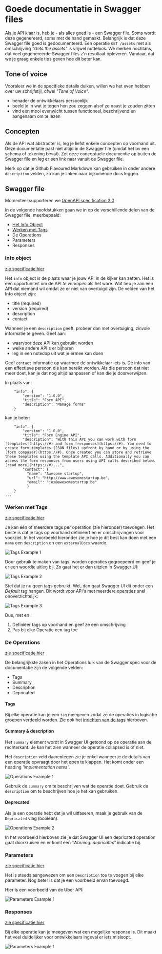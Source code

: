 # Goede documentatie in Swagger files

Als je API klaar is, heb je - als alles goed is - een Swagger file. Soms wordt deze gegenereerd, soms met de hand gemaakt. Belangrijk is dat deze Swagger file goed is gedocumenteerd. Een operatie `GET /assets` met als omschrijving *"Gets the assets"* is vrijwel nutteloos. We merken nochtans, dat veel gegenereerde Swagger files z'n resultaat opleveren. Vandaar, dat we je graag enkele tips geven hoe dit beter kan.  

## Tone of voice ##
Vooraleer we in de specifieke details duiken, willen we het even hebben over uw schrijfstijl, ofwel *"Tone of Voice"*. 

* benader de ontwikkelaars persoonlijk
* beeld je in wat je tegen hen zou zeggen alsof ze naast je zouden zitten
* vind een mooi evenwicht tussen functioneel, beschrijvend en aangenaam om te lezen

## Concepten ##
Als de API wat abstracter is, leg je liefst enkele concepten op voorhand uit. Deze documentatie past niet altijd in de Swagger file (omdat het bv een schema of tekening bevat). Zet deze conceptuele documentie op buiten de Swagger file en leg er een link naar vanuit de Swagger file. 

Merk op dat je Github Flavoured Markdown kan gebruiken in onder andere `description` velden, zo kan je linken naar bijkomende docs leggen.

## Swagger file ##
Momenteel supporteren we [OpenAPI specification 2.0](http://swagger.io/)

In de volgende hoofdstukken gaan we in op de verschillende delen van de Swagger file, meerbepaald:

* [Het Info Object](#Info-object)
* [Werken met Tags](#Werken-met-Tags)
* [De Operations](#De-Operations) 
* Parameters
* Responses

### Info object ###
[zie specificatie hier](https://github.com/OAI/OpenAPI-Specification/blob/master/versions/2.0.md#infoObject)

Het `info` object is de plaats waar je jouw API in de kijker kan zetten. Het is een opportuniteit om de API *te verkopen* als het ware. Wat heb je aan een API dat niemand wil omdat ze er niet van overtuigd zijn. De velden van het Info object zijn:

* title (required)
* version (required)
* description
* contact

Wanneer je een `description` geeft, probeer dan met overtuiging, zinvole informatie te geven. Geef aan:

* waarvoor deze API kan gebruikt worden
* welke andere API's er bijhoren
* leg in een notedop uit wat je ermee kan doen

Geef `contact` informatie op waarmee de ontwikkelaar iets is. De info van een effectieve persoon die kan bereikt worden. Als die persoon dat niet meer doet, kan je dat nog altijd aanpassen of kan die je doorverwijzen. 

In plaats van:

```
    "info": {
        "version": "1.0.0",
        "title": "Form API",
        "description": "Manage forms"
    }

```


kan je beter:

```
    "info": {
        "version": "1.0.0",
        "title": "Form Engine API",
        "description": "With this API you can work with form [templates](https://#) and form [responses](https://#). You need to create form templates (JSON files) upfront by hand or by using the [form composer](https://#). Once created you can store and retrieve these templates using the template API calls. Additionally you can access the form responses from users using API calls described below. [read more](https://#)...",
        "contact": { 
          "name": "Awesome startup", 
          "url": "http://www.awesomestartup.be",
          "email": "jos@awesomestartup.be"
          }
    }
...
```

### Werken met Tags ###

[zie specificatie hier](https://github.com/OAI/OpenAPI-Specification/blob/master/versions/2.0.md#tagObject)

Je kan één of meerdere tags per operation (zie hieronder) toevoegen. Het beste is dat je tags op voorhand definiëert en er omschrijvingen voor voorziet. In het voorbeeld hieronder zie je hoe je dit best kan doen met een  `name` een `description` en een `externalDocs` waarde.

![Tags Example 1](images/tags-example-1.png)

Door gebruik te maken van tags, worden operaties gegroepeerd en geef je er een woordje uitleg bij. Zo gaat het er dan uitzien in Swagger UI:

![Tags Example 2](images/tags-example-2.png)

Stel dat je nu geen tags gebruikt. Wel, dan gaat Swagger UI dit onder een *Default* tag hangen. Dit wordt voor API's met meerdere operaties snel onoverzichtelijk:

![Tags Example 3](images/tags-example-3.png)

Dus, met en : 

1. Definiëer tags op voorhand en geef ze een omschrijving
2. Pas bij elke Operatie een tag toe

### De Operations ###

[zie specificatie hier](https://github.com/OAI/OpenAPI-Specification/blob/master/versions/2.0.md#operation-object)

De belangrijkste zaken in het Operations luik van de Swagger spec voor de documentatie zijn de volgende velden:

* Tags
* Summary
* Description
* Depricated

#### Tags ####
Bij elke operatie kan je een `tag` meegeven zodat ze de operaties in logische groepen verdeeld worden. Zie ook het [inrichten van de tags](#werken-met-tags) hierboven.

#### Summary & description ####
Het `summary` element wordt in Swagger UI getoond op de operatie aan de rechterkant. Je kan het zien wanneer de operatie collapsed is of niet.

Het `description` veld daarentegen zie je enkel wanneer je de details van een operatie opvraagt door het open te klappen. Het komt onder een heading *'implementation notes'*.

![Operations Example 1](images/operations-example-1.png)

Gebruik de `summary` om te beschrijven wat de operatie doet.
Gebruik de `description` om te beschrijven hoe je het kan gebruiken.

#### Deprecated ####

Als je een operatie hebt dat je wil uitfaseren, maak je gebruik van de `Depricated` vlag (boolean).

![Operations Example 2](images/operations-example-2.png)

In het voorbeeld hierboven zie je dat Swagger UI een depricated operation gaat doorkruisen en er komt een *'Warning: depricated'* indicatie bij.

### Parameters ###

[zie specificatie hier](https://github.com/OAI/OpenAPI-Specification/blob/master/versions/2.0.md#parameterObject)

Het is steeds aangewezen om een `Description` toe te voegen bij elke parameter. Nog beter is dat je een voorbeeld ervan toevoegd.
 
Hier is een voorbeeld van de Uber API:

![Parameters Example 1](images/parameters-example-1.png)

### Responses ###

[zie specificatie hier](https://github.com/OAI/OpenAPI-Specification/blob/master/versions/2.0.md#responsesObject)

Bij elke operatie kan je meegeven wat een mogelijke response is. Dit maakt het veel duidelijker voor ontwikkelaars ingeval er iets misloopt. 

![Parameters Example 1](images/response-example-1.png)
